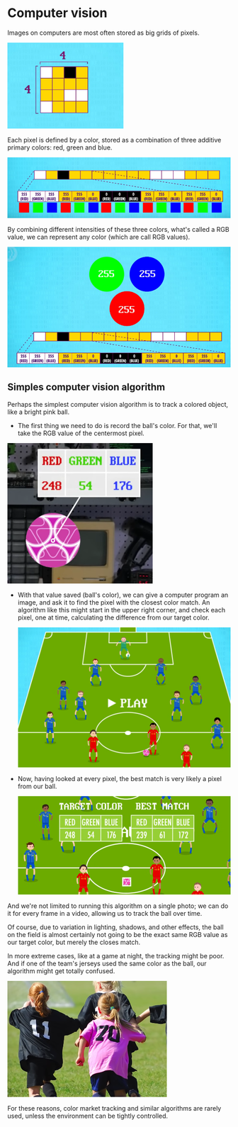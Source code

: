 

# Computer vision

Images on computers are most often stored as big grids of pixels.

<img src="img/1.png" alt="1" style="zoom:67%;" />

Each pixel is defined by a color, stored as a combination of three additive primary colors: red, green and blue.

![1](img/2.png)

By combining different intensities of these three colors, what's called a RGB value, we can represent any color (which are call RGB values).

![1](img/3.png)



## Simples computer vision algorithm

Perhaps the simplest computer vision algorithm is to track a colored object, like a bright pink ball.

* The first thing we need to do is record the ball's color. For that, we'll take the RGB value of the centermost pixel. 

<img src="img/4.png" alt="1" style="zoom:67%;" />

* With that value saved (ball's color), we can give a computer program an image, and ask it to find the pixel with the closest color match. An algorithm like this might start in the upper right corner, and check each pixel,  one at time, calculating the difference from our target color.

  <img src="img/5.png" alt="1" style="zoom:50%;" />

* Now, having looked at every pixel, the best match is very likely a pixel from our ball.

  <img src="img/6.png" alt="1" style="zoom:80%;" />

And we're not limited to running this algorithm on a single photo; we can do it for every frame in a video, allowing us to track the ball over time.



Of course, due to variation in lighting, shadows, and other effects, the ball on the field is almost certainly not going to be the exact same RGB value as our target color, but merely the closes match.

In more extreme cases, like at a game at night, the tracking might be poor. And if one of the team's jerseys used the same color as the ball, our algorithm  might get totally confused.

<img src="img/7.png" alt="1" style="zoom:50%;" />



For these reasons, color market tracking and similar algorithms are rarely used, unless the environment can be tightly controlled.

